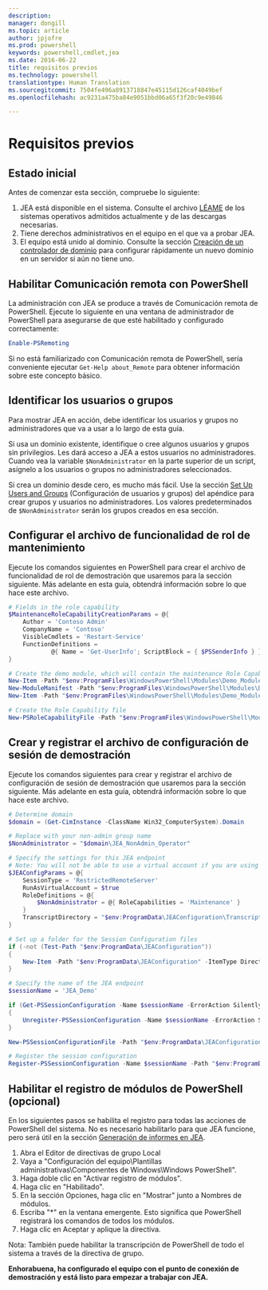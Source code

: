 ```yaml
---
description: 
manager: dongill
ms.topic: article
author: jpjofre
ms.prod: powershell
keywords: powershell,cmdlet,jea
ms.date: 2016-06-22
title: requisitos previos
ms.technology: powershell
translationtype: Human Translation
ms.sourcegitcommit: 7504fe496a8913718847e45115d126caf4049bef
ms.openlocfilehash: ac9231a475ba84e9051bbd06a65f3f20c9e49846

---
```


# Requisitos previos

## Estado inicial
Antes de comenzar esta sección, compruebe lo siguiente:

1. JEA está disponible en el sistema. Consulte el archivo [LÉAME](./README.md) de los sistemas operativos admitidos actualmente y de las descargas necesarias.
2. Tiene derechos administrativos en el equipo en el que va a probar JEA.
3. El equipo está unido al dominio.
Consulte la sección [Creación de un controlador de dominio](#creating-a-domain-controller) para configurar rápidamente un nuevo dominio en un servidor si aún no tiene uno.

## Habilitar Comunicación remota con PowerShell
La administración con JEA se produce a través de Comunicación remota de PowerShell.
Ejecute lo siguiente en una ventana de administrador de PowerShell para asegurarse de que esté habilitado y configurado correctamente:

```PowerShell
Enable-PSRemoting
```

Si no está familiarizado con Comunicación remota de PowerShell, sería conveniente ejecutar `Get-Help about_Remote` para obtener información sobre este concepto básico.

## Identificar los usuarios o grupos
Para mostrar JEA en acción, debe identificar los usuarios y grupos no administradores que va a usar a lo largo de esta guía.

Si usa un dominio existente, identifique o cree algunos usuarios y grupos sin privilegios.
Les dará acceso a JEA a estos usuarios no administradores.
Cuando vea la variable `$NonAdministrator` en la parte superior de un script, asígnelo a los usuarios o grupos no administradores seleccionados.

Si crea un dominio desde cero, es mucho más fácil.
Use la sección [Set Up Users and Groups](creating-a-domain-controller.md#set-up-users-and-groups) (Configuración de usuarios y grupos) del apéndice para crear grupos y usuarios no administradores.
Los valores predeterminados de `$NonAdministrator` serán los grupos creados en esa sección.

## Configurar el archivo de funcionalidad de rol de mantenimiento
Ejecute los comandos siguientes en PowerShell para crear el archivo de funcionalidad de rol de demostración que usaremos para la sección siguiente.
Más adelante en esta guía, obtendrá información sobre lo que hace este archivo.

```PowerShell
# Fields in the role capability
$MaintenanceRoleCapabilityCreationParams = @{
    Author = 'Contoso Admin'
    CompanyName = 'Contoso'
    VisibleCmdlets = 'Restart-Service'
    FunctionDefinitions =
            @{ Name = 'Get-UserInfo'; ScriptBlock = { $PSSenderInfo } }
}

# Create the demo module, which will contain the maintenance Role Capability File
New-Item -Path "$env:ProgramFiles\WindowsPowerShell\Modules\Demo_Module" -ItemType Directory
New-ModuleManifest -Path "$env:ProgramFiles\WindowsPowerShell\Modules\Demo_Module\Demo_Module.psd1"
New-Item -Path "$env:ProgramFiles\WindowsPowerShell\Modules\Demo_Module\RoleCapabilities" -ItemType Directory

# Create the Role Capability file
New-PSRoleCapabilityFile -Path "$env:ProgramFiles\WindowsPowerShell\Modules\Demo_Module\RoleCapabilities\Maintenance.psrc" @MaintenanceRoleCapabilityCreationParams
```

## Crear y registrar el archivo de configuración de sesión de demostración
Ejecute los comandos siguientes para crear y registrar el archivo de configuración de sesión de demostración que usaremos para la sección siguiente.
Más adelante en esta guía, obtendrá información sobre lo que hace este archivo.

```PowerShell
# Determine domain
$domain = (Get-CimInstance -ClassName Win32_ComputerSystem).Domain

# Replace with your non-admin group name
$NonAdministrator = "$domain\JEA_NonAdmin_Operator"

# Specify the settings for this JEA endpoint
# Note: You will not be able to use a virtual account if you are using WMF 5.0 on Windows 7 or Windows Server 2008 R2
$JEAConfigParams = @{
    SessionType = 'RestrictedRemoteServer'
    RunAsVirtualAccount = $true
    RoleDefinitions = @{
        $NonAdministrator = @{ RoleCapabilities = 'Maintenance' }
    }
    TranscriptDirectory = "$env:ProgramData\JEAConfiguration\Transcripts"
}

# Set up a folder for the Session Configuration files
if (-not (Test-Path "$env:ProgramData\JEAConfiguration"))
{
    New-Item -Path "$env:ProgramData\JEAConfiguration" -ItemType Directory
}

# Specify the name of the JEA endpoint
$sessionName = 'JEA_Demo'

if (Get-PSSessionConfiguration -Name $sessionName -ErrorAction SilentlyContinue)
{
    Unregister-PSSessionConfiguration -Name $sessionName -ErrorAction Stop
}

New-PSSessionConfigurationFile -Path "$env:ProgramData\JEAConfiguration\JEADemo.pssc" @JEAConfigParams

# Register the session configuration
Register-PSSessionConfiguration -Name $sessionName -Path "$env:ProgramData\JEAConfiguration\JEADemo.pssc"
```

## Habilitar el registro de módulos de PowerShell (opcional)
En los siguientes pasos se habilita el registro para todas las acciones de PowerShell del sistema.
No es necesario habilitarlo para que JEA funcione, pero será útil en la sección [Generación de informes en JEA](reporting-on-jea.md).

1. Abra el Editor de directivas de grupo Local
2. Vaya a "Configuración del equipo\Plantillas administrativas\Componentes de Windows\Windows PowerShell".
3. Haga doble clic en "Activar registro de módulos".
4. Haga clic en "Habilitado".
5. En la sección Opciones, haga clic en "Mostrar" junto a Nombres de módulos.
6. Escriba "\*" en la ventana emergente. Esto significa que PowerShell registrará los comandos de todos los módulos.
7. Haga clic en Aceptar y aplique la directiva.

Nota: También puede habilitar la transcripción de PowerShell de todo el sistema a través de la directiva de grupo.

**Enhorabuena, ha configurado el equipo con el punto de conexión de demostración y está listo para empezar a trabajar con JEA.**




<!--HONumber=Aug16_HO3-->



